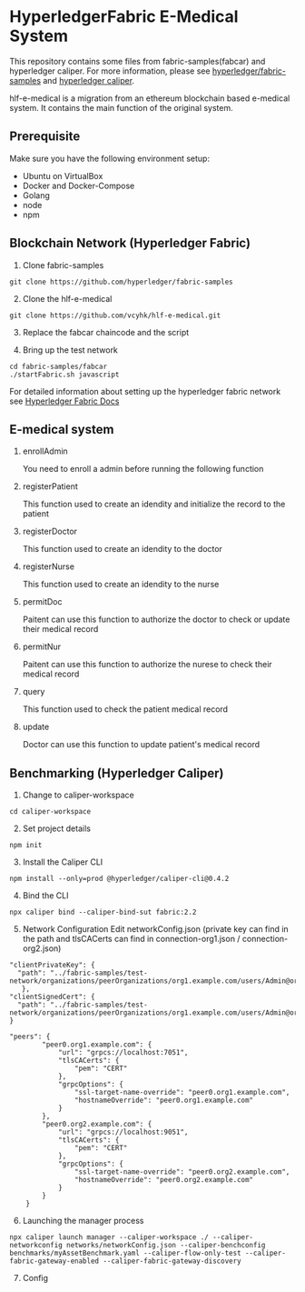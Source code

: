 # HyperledgerFabric E-Medical System

This repository contains some files from fabric-samples(fabcar) and hyperledger caliper. For more information, please see [hyperledger/fabric-samples](https://github.com/hyperledger/fabric-samples) and [hyperledger caliper](https://hyperledger.github.io/caliper/v0.4.2/getting-started/).

hlf-e-medical is a migration from an ethereum blockchain based e-medical system. It contains the main function of the original system.

## Prerequisite
Make sure you have the following environment setup:
* Ubuntu on VirtualBox
* Docker and Docker-Compose
* Golang
* node
* npm

## Blockchain Network (Hyperledger Fabric)
1. Clone fabric-samples
```
git clone https://github.com/hyperledger/fabric-samples
```

2. Clone the hlf-e-medical 
```
git clone https://github.com/vcyhk/hlf-e-medical.git
```

3. Replace the fabcar chaincode and the script

4. Bring up the test network
```
cd fabric-samples/fabcar
./startFabric.sh javascript
```

For detailed information about setting up the hyperledger fabric network see [Hyperledger Fabric Docs](https://hyperledger-fabric.readthedocs.io/en/latest/)

## E-medical system
1. enrollAdmin

   You need to enroll a admin before running the following function 

2. registerPatient

   This function used to create an idendity and initialize the record to the patient
   
3. registerDoctor

   This function used to create an idendity to the doctor
   
4. registerNurse

   This function used to create an idendity to the nurse
   
5. permitDoc

   Paitent can use this function to authorize the doctor to check or update their medical record
   
6. permitNur

   Paitent can use this function to authorize the nurese to check their medical record
   
7. query

   This function used to check the patient medical record
   
8. update

   Doctor can use this function to update patient's medical record
   
## Benchmarking (Hyperledger Caliper)
1. Change to caliper-workspace
```
cd caliper-workspace
```
2. Set project details
```
npm init
```
3. Install the Caliper CLI
```
npm install --only=prod @hyperledger/caliper-cli@0.4.2
```
4. Bind the CLI
```
npx caliper bind --caliper-bind-sut fabric:2.2
```
5. Network Configuration Edit networkConfig.json (private key can find in the path and tlsCACerts can find in connection-org1.json / connection-org2.json)
```
"clientPrivateKey": {
  "path": "../fabric-samples/test-network/organizations/peerOrganizations/org1.example.com/users/Admin@org1.example.com/msp/keystore/YourPrivateKey"
   },
"clientSignedCert": {
  "path": "../fabric-samples/test-network/organizations/peerOrganizations/org1.example.com/users/Admin@org1.example.com/msp/signcerts/cert.pem"
}

"peers": {
        "peer0.org1.example.com": {
            "url": "grpcs://localhost:7051",
            "tlsCACerts": {
                "pem": "CERT"
            },
            "grpcOptions": {
                "ssl-target-name-override": "peer0.org1.example.com",
                "hostnameOverride": "peer0.org1.example.com"
            }
        },
        "peer0.org2.example.com": {
            "url": "grpcs://localhost:9051",
            "tlsCACerts": {
                "pem": "CERT"
            },
            "grpcOptions": {
                "ssl-target-name-override": "peer0.org2.example.com",
                "hostnameOverride": "peer0.org2.example.com"
            }
        }
    }
```

6. Launching the manager process
```
npx caliper launch manager --caliper-workspace ./ --caliper-networkconfig networks/networkConfig.json --caliper-benchconfig benchmarks/myAssetBenchmark.yaml --caliper-flow-only-test --caliper-fabric-gateway-enabled --caliper-fabric-gateway-discovery
```

7. Config

